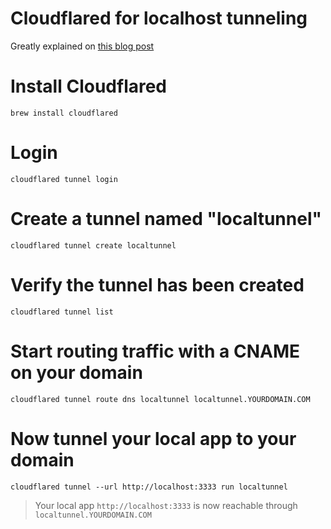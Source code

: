 # Cloudflared for localhost tunneling

Greatly explained on [this blog post](https://theroks.com/use-cloudflare-to-share-localhost-for-free/)

# Install Cloudflared
`brew install cloudflared`

# Login
`cloudflared tunnel login`

# Create a tunnel named "localtunnel"

`cloudflared tunnel create localtunnel`

# Verify the tunnel has been created

`cloudflared tunnel list`

# Start routing traffic with a CNAME on your domain

`cloudflared tunnel route dns localtunnel localtunnel.YOURDOMAIN.COM`

# Now tunnel your local app to your domain 
`cloudflared tunnel --url http://localhost:3333 run localtunnel`

> Your local app `http://localhost:3333` is now reachable through `localtunnel.YOURDOMAIN.COM`
